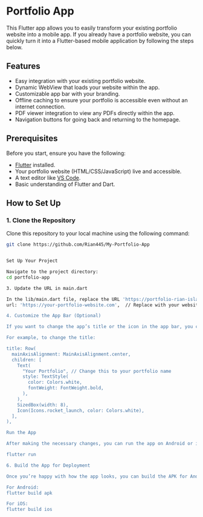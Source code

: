 # Portfolio App

This Flutter app allows you to easily transform your existing portfolio website into a mobile app. If you already have a portfolio website, you can quickly turn it into a Flutter-based mobile application by following the steps below.

## Features

- Easy integration with your existing portfolio website.
- Dynamic WebView that loads your website within the app.
- Customizable app bar with your branding.
- Offline caching to ensure your portfolio is accessible even without an internet connection.
- PDF viewer integration to view any PDFs directly within the app.
- Navigation buttons for going back and returning to the homepage.

## Prerequisites

Before you start, ensure you have the following:

- [Flutter](https://flutter.dev/docs/get-started/install) installed.
- Your portfolio website (HTML/CSS/JavaScript) live and accessible.
- A text editor like [VS Code](https://code.visualstudio.com/).
- Basic understanding of Flutter and Dart.

## How to Set Up

### 1. Clone the Repository

Clone this repository to your local machine using the following command:

```bash
git clone https://github.com/Rian445/My-Portfolio-App


Set Up Your Project

Navigate to the project directory:
cd portfolio-app

3. Update the URL in main.dart

In the lib/main.dart file, replace the URL 'https://portfolio-rian-islams-projects.vercel.app/' with the URL of your own portfolio website.
url: 'https://your-portfolio-website.com',  // Replace with your website's URL

4. Customize the App Bar (Optional)

If you want to change the app’s title or the icon in the app bar, you can customize it by modifying the AppBar widget in lib/webview_screen.dart.

For example, to change the title:

title: Row(
  mainAxisAlignment: MainAxisAlignment.center,
  children: [
    Text(
      "Your Portfolio", // Change this to your portfolio name
      style: TextStyle(
        color: Colors.white,
        fontWeight: FontWeight.bold,
      ),
    ),
    SizedBox(width: 8),
    Icon(Icons.rocket_launch, color: Colors.white),
  ],
),

Run the App

After making the necessary changes, you can run the app on Android or iOS using the following command:

flutter run

6. Build the App for Deployment

Once you’re happy with how the app looks, you can build the APK for Android or the app for iOS.

For Android:
flutter build apk

For iOS:
flutter build ios